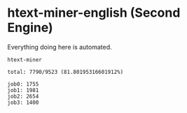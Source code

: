 # htext-miner-english (Second Engine)

Everything doing here is automated.

```
htext-miner

total: 7790/9523 (81.80195316601912%)

job0: 1755
job1: 1981
job2: 2654
job3: 1400
```